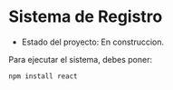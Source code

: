 <h1> Sistema de Registro</h1>

- Estado del proyecto: En construccion.

Para ejecutar el sistema, debes poner: 

```npm install react```
